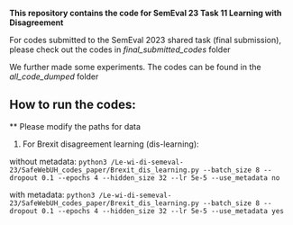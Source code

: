 **This repository contains the code for SemEval 23 Task 11 Learning with Disagreement**


For codes submitted to the SemEval 2023 shared task (final submission), please check out the codes in *final_submitted_codes* folder

We further made some experiments. The codes can be found in the *all_code_dumped* folder


## How to run the codes:

** Please modify the paths for data


1. For Brexit disagreement learning (dis-learning):

without metadata: ```python3 /Le-wi-di-semeval-23/SafeWebUH_codes_paper/Brexit_dis_learning.py --batch_size 8 --dropout 0.1 --epochs 4 --hidden_size 32 --lr 5e-5 --use_metadata no```

with metadata: ```python3 /Le-wi-di-semeval-23/SafeWebUH_codes_paper/Brexit_dis_learning.py --batch_size 8 --dropout 0.1 --epochs 4 --hidden_size 32 --lr 5e-5 --use_metadata yes```
